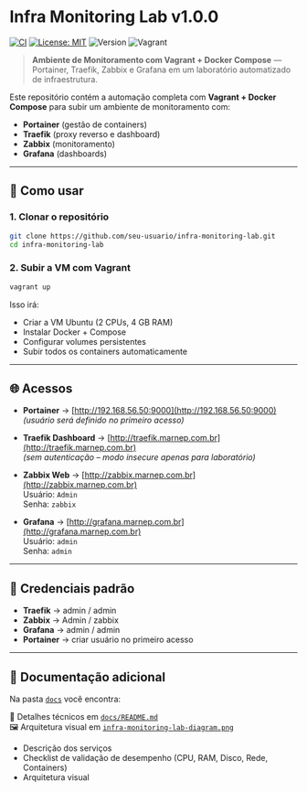 # Infra Monitoring Lab v1.0.0

[![CI](https://github.com/marnep/infra-monitoring-lab/actions/workflows/ci.yml/badge.svg)](https://github.com/marnep/infra-monitoring-lab/actions/workflows/ci.yml)
[![License: MIT](https://img.shields.io/badge/License-MIT-yellow.svg)](LICENSE)
![Version](https://img.shields.io/badge/version-v1.0.0-blue.svg)
![Vagrant](https://img.shields.io/badge/vagrant-ready-green.svg)

> **Ambiente de Monitoramento com Vagrant + Docker Compose** — Portainer, Traefik, Zabbix e Grafana em um laboratório automatizado de infraestrutura.

Este repositório contém a automação completa com **Vagrant + Docker Compose** para subir um ambiente de monitoramento com:

- **Portainer** (gestão de containers)
- **Traefik** (proxy reverso e dashboard)
- **Zabbix** (monitoramento)
- **Grafana** (dashboards)

---

## 🚀 Como usar

### 1. Clonar o repositório
```bash
git clone https://github.com/seu-usuario/infra-monitoring-lab.git
cd infra-monitoring-lab
```

### 2. Subir a VM com Vagrant
```bash
vagrant up
```

Isso irá:
- Criar a VM Ubuntu (2 CPUs, 4 GB RAM)
- Instalar Docker + Compose
- Configurar volumes persistentes
- Subir todos os containers automaticamente

---

## 🌐 Acessos

- **Portainer** → [http://192.168.56.50:9000](http://192.168.56.50:9000)  
  *(usuário será definido no primeiro acesso)*

- **Traefik Dashboard** → [http://traefik.marnep.com.br](http://traefik.marnep.com.br)  
  *(sem autenticação – modo insecure apenas para laboratório)*

- **Zabbix Web** → [http://zabbix.marnep.com.br](http://zabbix.marnep.com.br)  
  Usuário: `Admin`  
  Senha: `zabbix`

- **Grafana** → [http://grafana.marnep.com.br](http://grafana.marnep.com.br)  
  Usuário: `admin`  
  Senha: `admin`

---

## 🔑 Credenciais padrão

- **Traefik** → admin / admin  
- **Zabbix** → Admin / zabbix  
- **Grafana** → admin / admin  
- **Portainer** → criar usuário no primeiro acesso  

---

## 📂 Documentação adicional
Na pasta [`docs`](./docs) você encontra:

📂 Detalhes técnicos em [`docs/README.md`](./docs/README.md)  
🖼️ Arquitetura visual em [`infra-monitoring-lab-diagram.png`](./infra-monitoring-lab-diagram.png)
- Descrição dos serviços
- Checklist de validação de desempenho (CPU, RAM, Disco, Rede, Containers)
- Arquitetura visual

